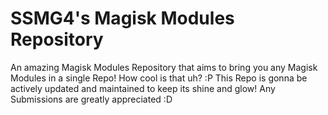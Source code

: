 # SSMG4's Magisk Modules Repository

An amazing Magisk Modules Repository that aims to bring you any Magisk Modules in a single Repo! How cool is that uh? :P
This Repo is gonna be actively updated and maintained to keep its shine and glow! Any Submissions are greatly appreciated :D

